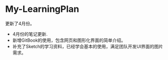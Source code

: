 # My-LearningPlan

更新了4月份。


* 4月份的笔记更新.
* 新增GitBook的使用，包含网页和图形化界面的简单介绍。
* 补充了Sketch的学习资料，已经学会基本的使用，满足团队开发UI界面的图片需求。

